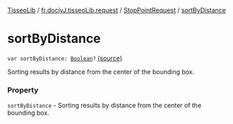 [TisseoLib](../../index.md) / [fr.docjyJ.tisseoLib.request](../index.md) / [StopPointRequest](index.md) / [sortByDistance](./sort-by-distance.md)

# sortByDistance

`var sortByDistance: `[`Boolean`](https://kotlinlang.org/api/latest/jvm/stdlib/kotlin/-boolean/index.html)`?` [(source)](https://github.com/docjyj/tisseoLib/tree/master/src/main/kotlin/fr/docjyJ/tisseoLib/request/StopPointRequest.kt#L42)

Sorting results by distance from the center of the bounding box.

### Property

`sortByDistance` - Sorting results by distance from the center of the bounding box.